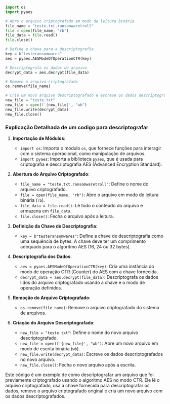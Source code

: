 ```python
import os
import pyaes

# Abre o arquivo criptografado em modo de leitura binária
file_name = "teste.txt.ransomwaretroll"
file = open(file_name, "rb")
file_data = file.read()
file.close()

# Define a chave para a descriptografia
key = b"testeransomwares"
aes = pyaes.AESModeOfOperationCTR(key)

# Descriptografa os dados do arquivo
decrypt_data = aes.decrypt(file_data)

# Remove o arquivo criptografado
os.remove(file_name)

# Cria um novo arquivo descriptografado e escreve os dados descriptografados nele
new_file = "teste.txt"
new_file = open(f'{new_file}', "wb")
new_file.write(decrypt_data)
new_file.close()
```

### Explicação Detalhada de um codigo para descriptografar

1. **Importação de Módulos**:
   - `import os`: Importa o módulo `os`, que fornece funções para interagir com o sistema operacional, como manipulação de arquivos.
   - `import pyaes`: Importa a biblioteca `pyaes`, que é usada para criptografia e descriptografia AES (Advanced Encryption Standard).

2. **Abertura do Arquivo Criptografado**:
   - `file_name = "teste.txt.ransomwaretroll"`: Define o nome do arquivo criptografado.
   - `file = open(file_name, "rb")`: Abre o arquivo em modo de leitura binária (`rb`).
   - `file_data = file.read()`: Lê todo o conteúdo do arquivo e armazena em `file_data`.
   - `file.close()`: Fecha o arquivo após a leitura.

3. **Definição da Chave de Descriptografia**:
   - `key = b"testeransomwares"`: Define a chave de descriptografia como uma sequência de bytes. A chave deve ter um comprimento adequado para o algoritmo AES (16, 24 ou 32 bytes).

4. **Descriptografia dos Dados**:
   - `aes = pyaes.AESModeOfOperationCTR(key)`: Cria uma instância do modo de operação CTR (Counter) do AES com a chave fornecida.
   - `decrypt_data = aes.decrypt(file_data)`: Descriptografa os dados lidos do arquivo criptografado usando a chave e o modo de operação definidos.

5. **Remoção do Arquivo Criptografado**:
   - `os.remove(file_name)`: Remove o arquivo criptografado do sistema de arquivos.

6. **Criação do Arquivo Descriptografado**:
   - `new_file = "teste.txt"`: Define o nome do novo arquivo descriptografado.
   - `new_file = open(f'{new_file}', "wb")`: Abre um novo arquivo em modo de escrita binária (`wb`).
   - `new_file.write(decrypt_data)`: Escreve os dados descriptografados no novo arquivo.
   - `new_file.close()`: Fecha o novo arquivo após a escrita.

Este código é um exemplo de como descriptografar um arquivo que foi previamente criptografado usando o algoritmo AES no modo CTR. Ele lê o arquivo criptografado, usa a chave fornecida para descriptografar os dados, remove o arquivo criptografado original e cria um novo arquivo com os dados descriptografados.
